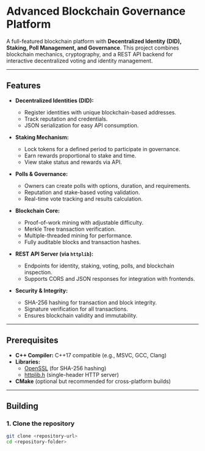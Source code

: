 # Advanced Blockchain Governance Platform

A full-featured blockchain platform with **Decentralized Identity (DID), Staking, Poll Management, and Governance**. This project combines blockchain mechanics, cryptography, and a REST API backend for interactive decentralized voting and identity management.

---

## Features

* **Decentralized Identities (DID):**
  * Register identities with unique blockchain-based addresses.
  * Track reputation and credentials.
  * JSON serialization for easy API consumption.

* **Staking Mechanism:**
  * Lock tokens for a defined period to participate in governance.
  * Earn rewards proportional to stake and time.
  * View stake status and rewards via API.

* **Polls & Governance:**
  * Owners can create polls with options, duration, and requirements.
  * Reputation and stake-based voting validation.
  * Real-time vote tracking and results calculation.

* **Blockchain Core:**
  * Proof-of-work mining with adjustable difficulty.
  * Merkle Tree transaction verification.
  * Multiple-threaded mining for performance.
  * Fully auditable blocks and transaction hashes.

* **REST API Server (via `httplib`):**
  * Endpoints for identity, staking, voting, polls, and blockchain inspection.
  * Supports CORS and JSON responses for integration with frontends.

* **Security & Integrity:**
  * SHA-256 hashing for transaction and block integrity.
  * Signature verification for all transactions.
  * Ensures blockchain validity and immutability.

---

## Prerequisites

* **C++ Compiler:** C++17 compatible (e.g., MSVC, GCC, Clang)  
* **Libraries:**
  * [OpenSSL](https://www.openssl.org/) (for SHA-256 hashing)  
  * [httplib.h](https://github.com/yhirose/cpp-httplib) (single-header HTTP server)  
* **CMake** (optional but recommended for cross-platform builds)

---

## Building

### 1. Clone the repository

```bash
git clone <repository-url>
cd <repository-folder>
